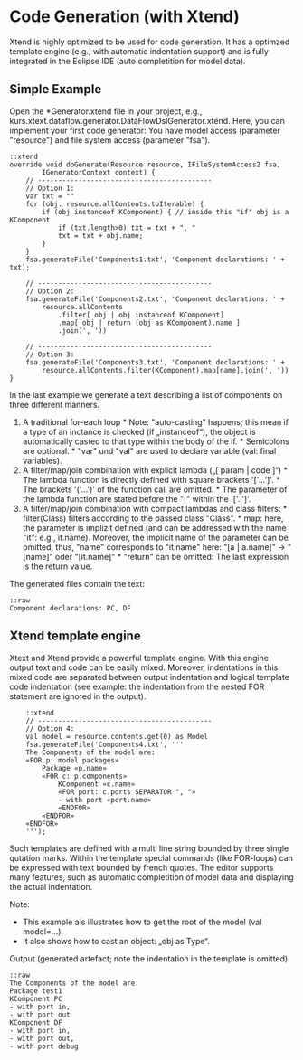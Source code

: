 # Code Generation (with Xtend)

Xtend is highly optimized to be used
for code generation. It has a optimzed template engine (e.g., with
automatic indentation support) and
is fully integrated in the Eclipse IDE (auto completition
for model data).

## Simple Example

Open the *Generator.xtend file in your project, e.g.,
kurs.xtext.dataflow.generator.DataFlowDslGenerator.xtend. 
Here, you can implement your first code generator:
You have model access (parameter "resource") and file system access
(parameter "fsa").

    ::xtend
	override void doGenerate(Resource resource, IFileSystemAccess2 fsa, 
			IGeneratorContext context) {
		// -------------------------------------------
		// Option 1:
		var txt = ""
		for (obj: resource.allContents.toIterable) {
			if (obj instanceof KComponent) { // inside this "if" obj is a KComponent
				if (txt.length>0) txt = txt + ", "
				txt = txt + obj.name;
			}
		}
		fsa.generateFile('Components1.txt', 'Component declarations: ' + txt);
		
		// -------------------------------------------
		// Option 2:
		fsa.generateFile('Components2.txt', 'Component declarations: ' + 
			resource.allContents
				.filter[ obj | obj instanceof KComponent]
				.map[ obj | return (obj as KComponent).name ]
				.join(', '))
				
		// -------------------------------------------
		// Option 3:
		fsa.generateFile('Components3.txt', 'Component declarations: ' + 
			resource.allContents.filter(KComponent).map[name].join(', '))
	}

In the last example we generate a text describing a list of components on 
three different manners.

  1. A traditional for-each loop
    * Note: "auto-casting" happens; this mean if a type of an inctance is 
      checked (if „instanceof“), 
      the object is automatically casted to that type within the 
      body of the if.
    * Semicolons are optional.
    * "var" und "val" are used to declare variable (val: final variables).
  2. A filter/map/join combination with explicit lambda („[ param | code ]“)
    * The lambda function is directly defined with square brackets '['...']'.
    * The brackets '('...')' of the function call are omitted.
    * The parameter of the lambda function are stated before the "|"
      within the '['..']'.
  3. A filter/map/join combination with compact lambdas and class filters: 
    * filter(Class) filters according to the passed class "Class".
    * map: here, the parameter is implizit defined (and can be addressed 
      with the name "it": e.g., it.name). 
      Moreover, the implicit name of the parameter can be omitted,
      thus, "name" corresponds to "it.name" here: 
      "[a | a.name]" → "[name]" oder "[it.name]"
    * "return" can be omitted: The last expression is the return value.
    
The generated files contain the text:

    ::raw
    Component declarations: PC, DF

## Xtend template engine

Xtext and Xtend provide a powerful template engine. With this engine
output text and code can be easily mixed. Moreover, indentations
in this mixed code are separated between output indentation and logical
template code indentation (see example: the indentation from the nested
FOR statement are ignored in the output).

        ::xtend
		// -------------------------------------------
		// Option 4:
		val model = resource.contents.get(0) as Model
		fsa.generateFile('Components4.txt', '''
		The Components of the model are:
		«FOR p: model.packages»
			Package «p.name»
			«FOR c: p.components»
				KComponent «c.name»
				«FOR port: c.ports SEPARATOR ", "» 
				- with port «port.name»
				«ENDFOR»
			«ENDFOR»
		«ENDFOR»
		''');

Such templates are defined with a multi line string bounded by
three single qutation marks.
Within the template special commands (like FOR-loops) can be 
expressed with text bounded by french quotes.
The editor supports many features, such as automatic completition of model
data and displaying the actual indentation. 

Note:
  * This example als illustrates how to get the
    root of the model (val model=...).
  * It also shows how to cast an object: „obj as Type“.

Output (generated artefact; note the indentation in the template is omitted):

    ::raw
    The Components of the model are:
    Package test1
    KComponent PC
    - with port in, 
    - with port out
    KComponent DF
    - with port in, 
    - with port out, 
    - with port debug

